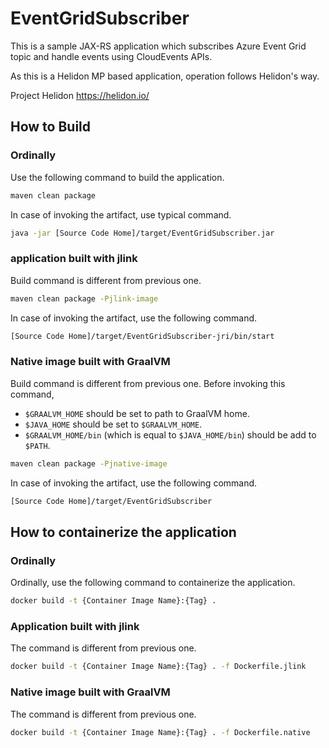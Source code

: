 # EventGridSubscriber

This is a sample JAX-RS application which subscribes Azure Event Grid topic and handle events using CloudEvents APIs.<br/>

As this is a Helidon MP based application, operation follows Helidon's way.<br/>

Project Helidon
https://helidon.io/

## How to Build

### Ordinally

Use the following command to build the application.

```bash
maven clean package
```

In case of invoking the artifact, use typical command.

```bash
java -jar [Source Code Home]/target/EventGridSubscriber.jar
```

### application built with jlink

Build command is different from previous one.

```bash
maven clean package -Pjlink-image
```

In case of invoking the artifact, use the following command.

```bash
[Source Code Home]/target/EventGridSubscriber-jri/bin/start
```

### Native image built with GraalVM

Build command is different from previous one. Before invoking this command,
- `$GRAALVM_HOME` should be set to path to GraalVM home.
- `$JAVA_HOME` should be set to `$GRAALVM_HOME`.
- `$GRAALVM_HOME/bin` (which is equal to `$JAVA_HOME/bin`) should be add to `$PATH`.

```bash
maven clean package -Pjnative-image
```

In case of invoking the artifact, use the following command.

```bash
[Source Code Home]/target/EventGridSubscriber
```

## How to containerize the application

### Ordinally

Ordinally, use the following command to containerize the application.
```bash
docker build -t {Container Image Name}:{Tag} .
```

### Application built with jlink

The command is different from previous one.
```bash
docker build -t {Container Image Name}:{Tag} . -f Dockerfile.jlink
```

### Native image built with GraalVM

The command is different from previous one.
```bash
docker build -t {Container Image Name}:{Tag} . -f Dockerfile.native
```

